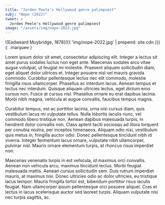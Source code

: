 ```yaml
---
title: "Jorden Peele's Hollywood genre palimpsest"
subj: "Nope (2022)"
tweet: >
  Jorden Peele's Hollywood genre palimpsest
image: "/assets/img/nope-2022.jpg"
---
```

![Eadweard Muybridge, 1878]({{ 'img/nope-2022.jpg' | prepend: site.cdn }}){: .marquee }

Lorem ipsum dolor sit amet, consectetur adipiscing elit. Integer a lectus sit amet purus sodales luctus non eget ante. Maecenas sodales arcu vitae augue volutpat, ut feugiat mi molestie. Praesent aliquam sollicitudin diam, eget aliquet dolor ultrices et. Integer posuere nisl vel mauris gravida commodo. Curabitur pellentesque lectus nec elit commodo, molestie fringilla risus ullamcorper. Phasellus ac interdum lacus. Aenean tempus et lectus nec interdum. Quisque aliquam ultricies lectus, eget dictum eros cursus non. Fusce at cursus nisl. Phasellus ornare eu erat dapibus lacinia. Morbi nibh magna, vehicula at augue convallis, faucibus tempus magna.

Curabitur tempus, est ac porttitor lacinia, urna nisi cursus diam, quis vestibulum lacus mi vulputate tellus. Nulla lobortis iaculis nunc, vel commodo libero tristique non. Aenean dapibus malesuada turpis, in hendrerit dolor convallis non. Class aptent taciti sociosqu ad litora torquent per conubia nostra, per inceptos himenaeos. Aliquam odio nisi, vestibulum quis metus in, fringilla auctor odio. Donec pellentesque tincidunt nibh id viverra. Integer fermentum lacus ornare, vulputate nibh ullamcorper, pulvinar nisl. Mauris ornare elementum turpis, at rhoncus risus imperdiet non.

Maecenas venenatis turpis in est vehicula, id maximus orci convallis. Aenean non vehicula arcu, maximus tincidunt lectus. Morbi feugiat malesuada mattis. Aenean cursus sollicitudin sem. Duis rutrum imperdiet mauris, at maximus nisi. Donec ultricies odio ac dolor ultricies, eu tristique lacus tempor. Mauris fringilla tortor est, bibendum porttitor risus iaculis feugiat. Nam ullamcorper ipsum pellentesque orci posuere aliquet. Cras et lectus in lacus scelerisque auctor sed laoreet turpis. Aliquam vulputate nisi nec turpis sagittis, ac.

